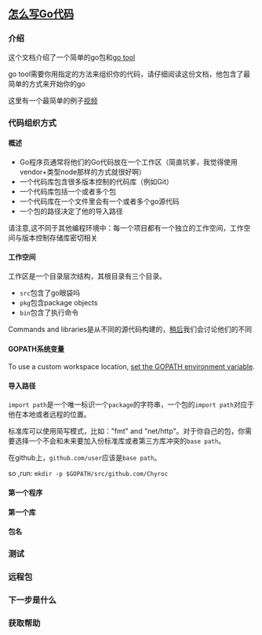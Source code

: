 ## [怎么写Go代码](https://golang.org/doc/code.html)

### 介绍
这个文档介绍了一个简单的go包和[go tool](https://golang.org/cmd/go/)

go tool需要你用指定的方法来组织你的代码，请仔细阅读这份文档，他包含了最简单的方式来开始你的go

这里有一个最简单的例子[视频](https://www.youtube.com/watch?v=XCsL89YtqCs)

### 代码组织方式

#### 概述
- Go程序员通常将他们的Go代码放在一个工作区（简直坑爹，我觉得使用vendor+类型node那样的方式就很好啊）
- 一个代码库包含很多版本控制的代码库（例如Git）
- 一个代码库包括一个或者多个包
- 一个代码库在一个文件里会有一个或者多个go源代码
- 一个包的路径决定了他的导入路径

请注意,这不同于其他编程环境中：每一个项目都有一个独立的工作空间，工作空间与版本控制存储库密切相关

#### 工作空间
工作区是一个目录层次结构，其根目录有三个目录。
- `src`包含了go眼袋吗
- `pkg`包含package objects
- `bin`包含了执行命令

Commands and libraries是从不同的源代码构建的，[稍后](https://golang.org/doc/code.html#PackageNames)我们会讨论他们的不同

#### GOPATH系统变量

To use a custom workspace location, [set the GOPATH environment variable](https://golang.org/wiki/SettingGOPATH).

#### 导入路径

`import path`是一个唯一标识一个`package`的字符串，一个包的`import path`对应于他在本地或者远程的位置。

标准库可以使用简写模式，比如："fmt" and "net/http"。对于你自己的包，你需要选择一个不会和未来要加入份标准库或者第三方库冲突的`base path`。

在github上，`github.com/user`应该是`base path`。

so ,run: `mkdir -p $GOPATH/src/github.com/Chyroc`



#### 第一个程序

#### 第一个库

#### 包名

### 测试

### 远程包

### 下一步是什么

### 获取帮助
